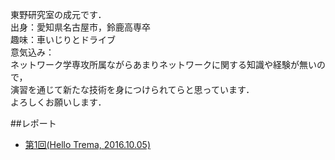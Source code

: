 東野研究室の成元です．  
出身：愛知県名古屋市，鈴鹿高専卒  
趣味：車いじりとドライブ  
意気込み：  
ネットワーク学専攻所属ながらあまりネットワークに関する知識や経験が無いので，  
演習を通じて新たな技術を身につけられてらと思っています．  
よろしくお願いします．  

##レポート  
* [第1回(Hello Trema, 2016.10.05)](https://github.com/handai-trema/hello-trema-r-narimoto/blob/master/report.md)
